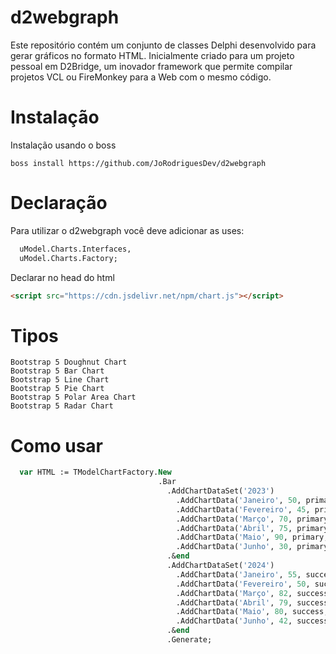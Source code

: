 # d2webgraph
Este repositório contém um conjunto de classes Delphi desenvolvido para gerar gráficos no formato HTML. Inicialmente criado para um projeto pessoal em D2Bridge, um inovador framework que permite compilar projetos VCL ou FireMonkey para a Web com o mesmo código.

# Instalação
Instalação usando o boss
```
boss install https://github.com/JoRodriguesDev/d2webgraph
```

# Declaração
Para utilizar o d2webgraph você deve adicionar as uses:
```pascal
  uModel.Charts.Interfaces,
  uModel.Charts.Factory;
```

Declarar no head do html
```html
<script src="https://cdn.jsdelivr.net/npm/chart.js"></script>
```

# Tipos
```
Bootstrap 5 Doughnut Chart
Bootstrap 5 Bar Chart
Bootstrap 5 Line Chart
Bootstrap 5 Pie Chart
Bootstrap 5 Polar Area Chart
Bootstrap 5 Radar Chart
```

# Como usar
```pascal
  var HTML := TModelChartFactory.New
                                 .Bar
                                   .AddChartDataSet('2023')
                                     .AddChartData('Janeiro', 50, primary, primary)
                                     .AddChartData('Fevereiro', 45, primary, primary)
                                     .AddChartData('Março', 70, primary, primary)
                                     .AddChartData('Abril', 75, primary, primary)
                                     .AddChartData('Maio', 90, primary, primary)
                                     .AddChartData('Junho', 30, primary, primary)
                                   .&end
                                   .AddChartDataSet('2024')
                                     .AddChartData('Janeiro', 55, success, success)
                                     .AddChartData('Fevereiro', 50, success, success)
                                     .AddChartData('Março', 82, success, success)
                                     .AddChartData('Abril', 79, success, success)
                                     .AddChartData('Maio', 80, success, success)
                                     .AddChartData('Junho', 42, success, success)
                                   .&end
                                   .Generate;
```
